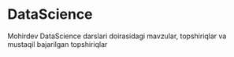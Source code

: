 # DataScience
Mohirdev DataScience darslari doirasidagi mavzular, topshiriqlar va mustaqil bajarilgan topshiriqlar
